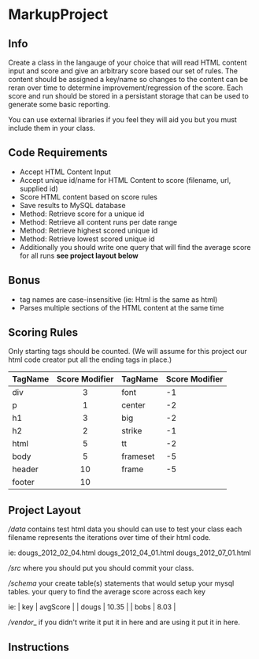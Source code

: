 MarkupProject
=============

Info
----
Create a class in the langauge of your choice that will read HTML content input and score and give 
an arbitrary score based our set of rules. The content should be assigned a key/name so changes to the content can be reran over time
to determine improvement/regression of the score. Each score and run should be stored in a persistant
storage that can be used to generate some basic reporting. 

You can use external libraries if you feel they will aid you but you must include them in your class.

Code Requirements
-----------------
* Accept HTML Content Input
* Accept unique id/name for HTML Content to score (filename, url, supplied id)
* Score HTML content based on score rules
* Save results to MySQL database
* Method: Retrieve score for a unique id
* Method: Retrieve all content runs per date range
* Method: Retrieve highest scored unique id
* Method: Retrieve lowest scored unique id
* Additionally you should write one query that will find the average score for all runs **__see project layout below__**

## Bonus
* tag names are case-insensitive (ie: Html is the same as html)
* Parses multiple sections of the HTML content at the same time 

Scoring Rules
-------------
Only starting tags should be counted. (We will assume for this project our html code creator
put all the ending tags in place.)

| TagName | Score Modifier | TagName | Score Modifier |
| ------- | :------------: | ------- | -------------- |
| div     | 3              | font    | -1             |
| p       | 1              | center  | -2             |
| h1      | 3              | big     | -2             |
| h2      | 2              | strike  | -1             |
| html    | 5              | tt      | -2             |
| body    | 5              | frameset| -5             |
| header  | 10             | frame   | -5             |
| footer  | 10             |

Project Layout
--------------
_/data_ 
contains test html data you should can use to test your class each filename represents 
the iterations over time of their html code.

ie: dougs_2012_02_04.html 
    dougs_2012_04_01.html 
    dougs_2012_07_01.html

_/src_
where you should put you should commit your class. 

_/schema_
your create table(s) statements that would setup your mysql tables.
your query to find the average score across each key

ie: 
|  key  | avgScore |
| dougs | 10.35    |
| bobs  | 8.03     |

_/vendor__
if you didn't write it put it in here and are using it put it in here.

Instructions
------------


